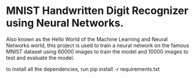 # MNIST Handwritten Digit Recognizer using Neural Networks.

Also known as the Hello World of the Machine Learning and Neural Networks world, this project is used to train a neural network on the famous MNIST dataset using 60000 images to train the model and 10000 images to test and evaluate the model. 

to install all the dependencies, run
pip install -r requirements.txt
